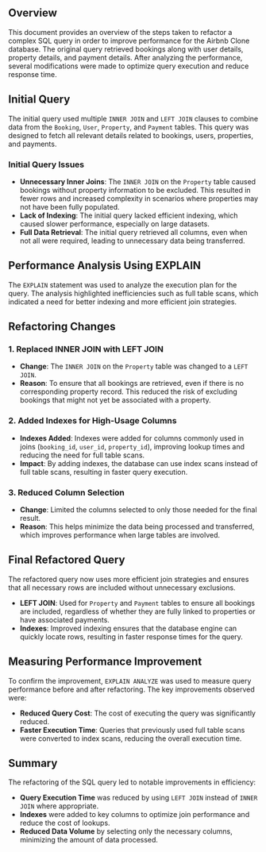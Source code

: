 ## Overview
This document provides an overview of the steps taken to refactor a complex SQL query in order to improve performance for the Airbnb Clone database. The original query retrieved bookings along with user details, property details, and payment details. After analyzing the performance, several modifications were made to optimize query execution and reduce response time.

## Initial Query
The initial query used multiple `INNER JOIN` and `LEFT JOIN` clauses to combine data from the `Booking`, `User`, `Property`, and `Payment` tables. This query was designed to fetch all relevant details related to bookings, users, properties, and payments.

### Initial Query Issues
- **Unnecessary Inner Joins**: The `INNER JOIN` on the `Property` table caused bookings without property information to be excluded. This resulted in fewer rows and increased complexity in scenarios where properties may not have been fully populated.
- **Lack of Indexing**: The initial query lacked efficient indexing, which caused slower performance, especially on large datasets.
- **Full Data Retrieval**: The initial query retrieved all columns, even when not all were required, leading to unnecessary data being transferred.

## Performance Analysis Using EXPLAIN
The `EXPLAIN` statement was used to analyze the execution plan for the query. The analysis highlighted inefficiencies such as full table scans, which indicated a need for better indexing and more efficient join strategies.

## Refactoring Changes
### 1. Replaced INNER JOIN with LEFT JOIN
- **Change**: The `INNER JOIN` on the `Property` table was changed to a `LEFT JOIN`.
- **Reason**: To ensure that all bookings are retrieved, even if there is no corresponding property record. This reduced the risk of excluding bookings that might not yet be associated with a property.

### 2. Added Indexes for High-Usage Columns
- **Indexes Added**: Indexes were added for columns commonly used in joins (`booking_id`, `user_id`, `property_id`), improving lookup times and reducing the need for full table scans.
- **Impact**: By adding indexes, the database can use index scans instead of full table scans, resulting in faster query execution.

### 3. Reduced Column Selection
- **Change**: Limited the columns selected to only those needed for the final result.
- **Reason**: This helps minimize the data being processed and transferred, which improves performance when large tables are involved.

## Final Refactored Query
The refactored query now uses more efficient join strategies and ensures that all necessary rows are included without unnecessary exclusions.

- **LEFT JOIN**: Used for `Property` and `Payment` tables to ensure all bookings are included, regardless of whether they are fully linked to properties or have associated payments.
- **Indexes**: Improved indexing ensures that the database engine can quickly locate rows, resulting in faster response times for the query.

## Measuring Performance Improvement
To confirm the improvement, `EXPLAIN ANALYZE` was used to measure query performance before and after refactoring. The key improvements observed were:
- **Reduced Query Cost**: The cost of executing the query was significantly reduced.
- **Faster Execution Time**: Queries that previously used full table scans were converted to index scans, reducing the overall execution time.

## Summary
The refactoring of the SQL query led to notable improvements in efficiency:
- **Query Execution Time** was reduced by using `LEFT JOIN` instead of `INNER JOIN` where appropriate.
- **Indexes** were added to key columns to optimize join performance and reduce the cost of lookups.
- **Reduced Data Volume** by selecting only the necessary columns, minimizing the amount of data processed.
